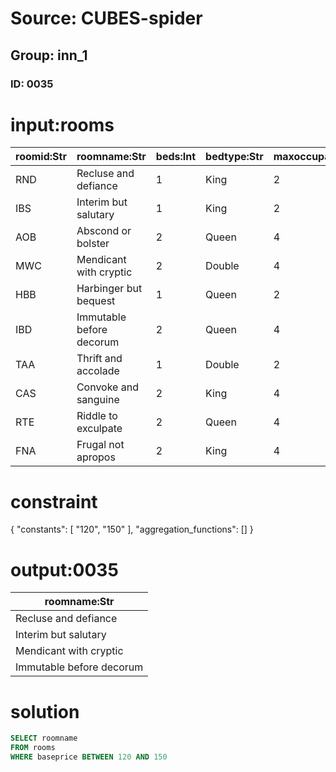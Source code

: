 # Source: CUBES-spider
## Group: inn_1
### ID: 0035

# input:rooms

| roomid:Str | roomname:Str | beds:Int | bedtype:Str | maxoccupancy:Int | baseprice:Int | decor:Str |
|---|---|---|---|---|---|---|
| RND | Recluse and defiance | 1 | King | 2 | 150 | modern |
| IBS | Interim but salutary | 1 | King | 2 | 150 | traditional |
| AOB | Abscond or bolster | 2 | Queen | 4 | 175 | traditional |
| MWC | Mendicant with cryptic | 2 | Double | 4 | 125 | modern |
| HBB | Harbinger but bequest | 1 | Queen | 2 | 100 | modern |
| IBD | Immutable before decorum | 2 | Queen | 4 | 150 | rustic |
| TAA | Thrift and accolade | 1 | Double | 2 | 75 | modern |
| CAS | Convoke and sanguine | 2 | King | 4 | 175 | traditional |
| RTE | Riddle to exculpate | 2 | Queen | 4 | 175 | rustic |
| FNA | Frugal not apropos | 2 | King | 4 | 250 | traditional |

# constraint

{
  "constants": [
    "120",
    "150"
  ],
  "aggregation_functions": []
}

# output:0035

| roomname:Str |
|---|
| Recluse and defiance |
| Interim but salutary |
| Mendicant with cryptic |
| Immutable before decorum |

# solution

```sql
SELECT roomname
FROM rooms
WHERE baseprice BETWEEN 120 AND 150
```
